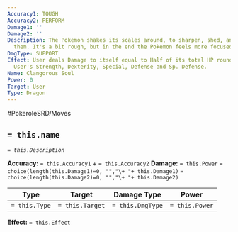 ```yaml
---
Accuracy1: TOUGH
Accuracy2: PERFORM
Damage1: ''
Damage2: ''
Description: The Pokemon shakes its scales around, to sharpen, shed, and rearrange
  them. It's a bit rough, but in the end the Pokemon feels more focused for battle.
DmgType: SUPPORT
Effect: User deals Damage to itself equal to Half of its total HP rounded down. Increase
  User's Strength, Dexterity, Special, Defense and Sp. Defense.
Name: Clangorous Soul
Power: 0
Target: User
Type: Dragon
---
```


#PokeroleSRD/Moves

## `= this.name` 
*`= this.Description`*

**Accuracy:** `= this.Accuracy1` + `= this.Accuracy2`
**Damage:** `= this.Power` `= choice(length(this.Damage1)=0, "","\+ "+ this.Damage1)` `= choice(length(this.Damage2)=0, "","\+ "+ this.Damage2)`

| Type          | Target          | Damage Type          | Power          |
| ------------- | --------------- | ---------------- | -------------- |
| `= this.Type` | `= this.Target` | `= this.DmgType` | `= this.Power` | 

**Effect:** `= this.Effect`